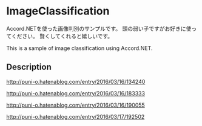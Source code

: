# ImageClassification

Accord.NETを使った画像判別のサンプルです。
頭の弱い子ですがお好きに使ってください。
賢くしてくれると嬉しいです。

This is a sample of image classification using Accord.NET.

## Description

http://puni-o.hatenablog.com/entry/2016/03/16/134240

http://puni-o.hatenablog.com/entry/2016/03/16/183333

http://puni-o.hatenablog.com/entry/2016/03/16/190055

http://puni-o.hatenablog.com/entry/2016/03/17/192502
